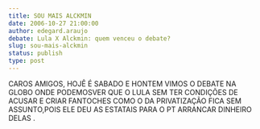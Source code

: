 ```yaml
---
title: SOU MAIS ALCKMIN
date: 2006-10-27 21:00:00
author: edegard.araujo
debate: Lula X Alckmin: quem venceu o debate?
slug: sou-mais-alckmin
status: publish 
type: post
---
```


CAROS AMIGOS, HOJÊ É SABADO E HONTEM VIMOS O DEBATE NA GLOBO ONDE PODEMOSVER QUE O LULA SEM TER CONDIÇÕES DE ACUSAR E CRIAR FANTOCHES COMO O DA PRIVATIZAÇÃO FICA SEM ASSUNTO,POIS ELE DEU AS ESTATAIS PARA O PT ARRANCAR DINHEIRO DELAS .
